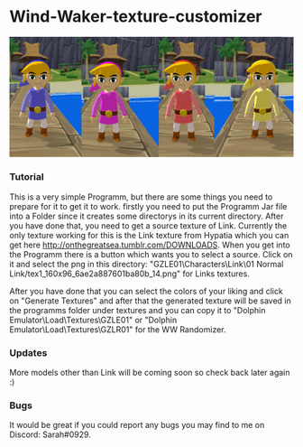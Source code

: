 # Wind-Waker-texture-customizer
![alt text](https://github.com/xXVevzZXx/Wind-Waker-texture-customizer/blob/master/Showcase%20Links/Links.png)

### Tutorial

This is a very simple Programm, but there are some things you need to prepare for it to get it to work.
firstly you need to put the Programm Jar file into a Folder since it creates some directorys in its current directory.
After you have done that, you need to get a source texture of Link. Currently the only texture working for this is the Link texture from Hypatia which you can get here http://onthegreatsea.tumblr.com/DOWNLOADS.
When you get into the Programm there is a button which wants you to select a source. Click on it and select the png in this directory:
"GZLE01\Characters\Link\01  Normal Link/tex1_160x96_6ae2a887601ba80b_14.png" for Links textures.

After you have done that you can select the colors of your liking and click on "Generate Textures" and after that the generated texture will be saved in the programms folder under textures and you can copy it to "Dolphin Emulator\Load\Textures\GZLE01\" or "Dolphin Emulator\Load\Textures\GZLR01\" for the WW Randomizer.

### Updates

More models other than Link will be coming soon so check back later again :)

### Bugs

It would be great if you could report any bugs you may find to me on Discord: Sarah#0929.
